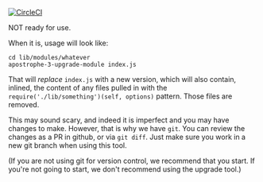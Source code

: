 [![CircleCI](https://circleci.com/gh/apostrophecms/apostrophe-3-upgrade-tools/tree/master.svg?style=svg)](https://circleci.com/gh/apostrophecms/apostrophe-3-upgrade-tools/tree/master)

NOT ready for use.

When it is, usage will look like:

```
cd lib/modules/whatever
apostrophe-3-upgrade-module index.js
```

That will *replace* `index.js` with a new version, which will also contain, inlined, the content of any files pulled in with the `require('./lib/something')(self, options)` pattern. Those files are removed.

This may sound scary, and indeed it is imperfect and you may have changes to make. However, that is why we have `git`. You can review the changes as a PR in github, or via `git diff`. Just make sure you work in a new git branch when using this tool.

(If you are not using git for version control, we recommend that you start. If you're not going to start, we don't recommend using the upgrade tool.)
